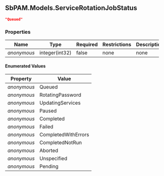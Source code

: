 
<h2 id="tocS_SbPAM.Models.ServiceRotationJobStatus">SbPAM.Models.ServiceRotationJobStatus</h2>

<a id="schemasbpam.models.servicerotationjobstatus"></a>
<a id="schema_SbPAM.Models.ServiceRotationJobStatus"></a>
<a id="tocSsbpam.models.servicerotationjobstatus"></a>
<a id="tocssbpam.models.servicerotationjobstatus"></a>

```json
"Queued"

```

### Properties

|Name|Type|Required|Restrictions|Description|
|---|---|---|---|---|
|*anonymous*|integer(int32)|false|none|none|

#### Enumerated Values

|Property|Value|
|---|---|
|*anonymous*|Queued|
|*anonymous*|RotatingPassword|
|*anonymous*|UpdatingServices|
|*anonymous*|Paused|
|*anonymous*|Completed|
|*anonymous*|Failed|
|*anonymous*|CompletedWithErrors|
|*anonymous*|CompletedNotRun|
|*anonymous*|Aborted|
|*anonymous*|Unspecified|
|*anonymous*|Pending|


